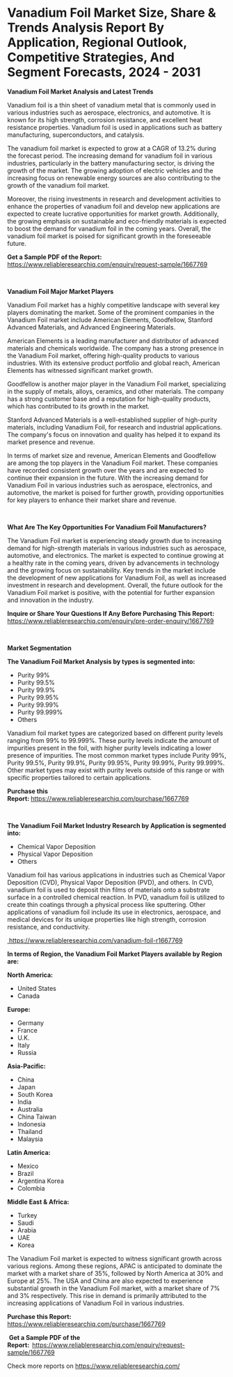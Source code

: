 <p><h1>Vanadium Foil Market Size, Share & Trends Analysis Report By Application, Regional Outlook, Competitive Strategies, And Segment Forecasts, 2024 - 2031</h1></p><p><strong>Vanadium Foil Market Analysis and Latest Trends</strong></p>
<p><p>Vanadium foil is a thin sheet of vanadium metal that is commonly used in various industries such as aerospace, electronics, and automotive. It is known for its high strength, corrosion resistance, and excellent heat resistance properties. Vanadium foil is used in applications such as battery manufacturing, superconductors, and catalysis.</p><p>The vanadium foil market is expected to grow at a CAGR of 13.2% during the forecast period. The increasing demand for vanadium foil in various industries, particularly in the battery manufacturing sector, is driving the growth of the market. The growing adoption of electric vehicles and the increasing focus on renewable energy sources are also contributing to the growth of the vanadium foil market.</p><p>Moreover, the rising investments in research and development activities to enhance the properties of vanadium foil and develop new applications are expected to create lucrative opportunities for market growth. Additionally, the growing emphasis on sustainable and eco-friendly materials is expected to boost the demand for vanadium foil in the coming years. Overall, the vanadium foil market is poised for significant growth in the foreseeable future.</p></p>
<p><strong>Get a Sample PDF of the Report:&nbsp;</strong> <a href="https://www.reliableresearchiq.com/enquiry/request-sample/1667769">https://www.reliableresearchiq.com/enquiry/request-sample/1667769</a></p>
<p>&nbsp;</p>
<p><strong>Vanadium Foil Major Market Players</strong></p>
<p><p>Vanadium Foil market has a highly competitive landscape with several key players dominating the market. Some of the prominent companies in the Vanadium Foil market include American Elements, Goodfellow, Stanford Advanced Materials, and Advanced Engineering Materials.</p><p>American Elements is a leading manufacturer and distributor of advanced materials and chemicals worldwide. The company has a strong presence in the Vanadium Foil market, offering high-quality products to various industries. With its extensive product portfolio and global reach, American Elements has witnessed significant market growth.</p><p>Goodfellow is another major player in the Vanadium Foil market, specializing in the supply of metals, alloys, ceramics, and other materials. The company has a strong customer base and a reputation for high-quality products, which has contributed to its growth in the market.</p><p>Stanford Advanced Materials is a well-established supplier of high-purity materials, including Vanadium Foil, for research and industrial applications. The company's focus on innovation and quality has helped it to expand its market presence and revenue.</p><p>In terms of market size and revenue, American Elements and Goodfellow are among the top players in the Vanadium Foil market. These companies have recorded consistent growth over the years and are expected to continue their expansion in the future. With the increasing demand for Vanadium Foil in various industries such as aerospace, electronics, and automotive, the market is poised for further growth, providing opportunities for key players to enhance their market share and revenue.</p></p>
<p>&nbsp;</p>
<p><strong>What Are The Key Opportunities For Vanadium Foil Manufacturers?</strong></p>
<p><p>The Vanadium Foil market is experiencing steady growth due to increasing demand for high-strength materials in various industries such as aerospace, automotive, and electronics. The market is expected to continue growing at a healthy rate in the coming years, driven by advancements in technology and the growing focus on sustainability. Key trends in the market include the development of new applications for Vanadium Foil, as well as increased investment in research and development. Overall, the future outlook for the Vanadium Foil market is positive, with the potential for further expansion and innovation in the industry.</p></p>
<p><strong>Inquire or Share Your Questions If Any Before Purchasing This Report:</strong> <a href="https://www.reliableresearchiq.com/enquiry/pre-order-enquiry/1667769">https://www.reliableresearchiq.com/enquiry/pre-order-enquiry/1667769</a></p>
<p>&nbsp;</p>
<p><strong>Market Segmentation</strong></p>
<p><strong>The Vanadium Foil Market Analysis by types is segmented into:</strong></p>
<p><ul><li>Purity 99%</li><li>Purity 99.5%</li><li>Purity 99.9%</li><li>Purity 99.95%</li><li>Purity 99.99%</li><li>Purity 99.999%</li><li>Others</li></ul></p>
<p><p>Vanadium foil market types are categorized based on different purity levels ranging from 99% to 99.999%. These purity levels indicate the amount of impurities present in the foil, with higher purity levels indicating a lower presence of impurities. The most common market types include Purity 99%, Purity 99.5%, Purity 99.9%, Purity 99.95%, Purity 99.99%, Purity 99.999%. Other market types may exist with purity levels outside of this range or with specific properties tailored to certain applications.</p></p>
<p><strong>Purchase this Report:&nbsp;</strong><a href="https://www.reliableresearchiq.com/purchase/1667769">https://www.reliableresearchiq.com/purchase/1667769</a></p>
<p>&nbsp;</p>
<p><strong>The Vanadium Foil Market Industry Research by Application is segmented into:</strong></p>
<p><ul><li>Chemical Vapor Deposition</li><li>Physical Vapor Deposition</li><li>Others</li></ul></p>
<p><p>Vanadium foil has various applications in industries such as Chemical Vapor Deposition (CVD), Physical Vapor Deposition (PVD), and others. In CVD, vanadium foil is used to deposit thin films of materials onto a substrate surface in a controlled chemical reaction. In PVD, vanadium foil is utilized to create thin coatings through a physical process like sputtering. Other applications of vanadium foil include its use in electronics, aerospace, and medical devices for its unique properties like high strength, corrosion resistance, and conductivity.</p></p>
<p><a href="https://www.reliableresearchiq.com/vanadium-foil-r1667769">&nbsp;https://www.reliableresearchiq.com/vanadium-foil-r1667769</a></p>
<p><strong>In terms of Region, the Vanadium Foil Market Players available by Region are:</strong></p>
<p>
    <p> <strong> North America: </strong>
        <ul>
            <li>United States</li>
            <li>Canada</li>
        </ul>
        </p> 
    <p> <strong> Europe: </strong>
        <ul>
            <li>Germany</li>
            <li>France</li>
            <li>U.K.</li>
            <li>Italy</li>
            <li>Russia</li>
        </ul>
        </p> 
    <p> <strong> Asia-Pacific: </strong>
        <ul>
            <li>China</li>
            <li>Japan</li>
            <li>South Korea</li>
            <li>India</li>
            <li>Australia</li>
            <li>China Taiwan</li>
            <li>Indonesia</li>
            <li>Thailand</li>
            <li>Malaysia</li>
        </ul>
        </p> 
    <p> <strong> Latin America: </strong>
        <ul>
            <li>Mexico</li>
            <li>Brazil</li>
            <li>Argentina Korea</li>
            <li>Colombia</li>
        </ul>
        </p> 
    <p> <strong> Middle East & Africa: </strong>
        <ul>
            <li>Turkey</li>
            <li>Saudi</li>
            <li>Arabia</li>
            <li>UAE</li>
            <li>Korea</li>
        </ul>
    </p>
    </p>
<p><p>The Vanadium Foil market is expected to witness significant growth across various regions. Among these regions, APAC is anticipated to dominate the market with a market share of 35%, followed by North America at 30% and Europe at 25%. The USA and China are also expected to experience substantial growth in the Vanadium Foil market, with a market share of 7% and 3% respectively. This rise in demand is primarily attributed to the increasing applications of Vanadium Foil in various industries.</p></p>
<p><strong>Purchase this Report: </strong><a href="https://www.reliableresearchiq.com/purchase/1667769">https://www.reliableresearchiq.com/purchase/1667769</a></p>
<p>&nbsp;<strong>Get a Sample PDF of the Report:&nbsp;&nbsp;</strong><a href="https://www.reliableresearchiq.com/enquiry/request-sample/1667769">https://www.reliableresearchiq.com/enquiry/request-sample/1667769</a></p>
<p><strong></strong></p>
<p>Check more reports on <a href="https://www.reliableresearchiq.com/">https://www.reliableresearchiq.com/</a></p>